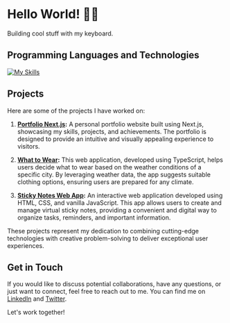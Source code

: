 # Hello World! 👋🏻
 Building cool stuff with my keyboard.

 ## Programming Languages and Technologies
 [![My Skills](https://skillicons.dev/icons?i=html,css,js,react,nextjs)](https://skillicons.dev)

## Projects
Here are some of the projects I have worked on:

1. **[Portfolio Next.js](https://github.com/FreitasGilberto/portfolio-next):** A personal portfolio website built using Next.js, showcasing my skills, projects, and achievements. The portfolio is designed to provide an intuitive and visually appealing experience to visitors.

2. **[What to Wear](https://github.com/FreitasGilberto/what-to-wear):** This web application, developed using TypeScript, helps users decide what to wear based on the weather conditions of a specific city. By leveraging weather data, the app suggests suitable clothing options, ensuring users are prepared for any climate.

3. **[Sticky Notes Web App](https://github.com/FreitasGilberto/sticky-notes):** An interactive web application developed using HTML, CSS, and vanilla JavaScript. This app allows users to create and manage virtual sticky notes, providing a convenient and digital way to organize tasks, reminders, and important information.

These projects represent my dedication to combining cutting-edge technologies with creative problem-solving to deliver exceptional user experiences.

## Get in Touch
If you would like to discuss potential collaborations, have any questions, or just want to connect, feel free to reach out to me. You can find me on [LinkedIn](https://www.linkedin.com/in/gilberto-freitas/) and [Twitter](https://twitter.com/freitasbernaez).

Let's work together!
